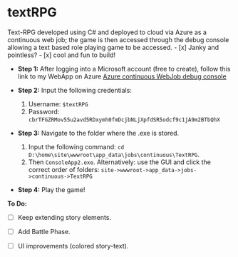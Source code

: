 # textRPG
Text-RPG developed using C# and deployed to cloud via Azure as a continuous web job;
the game is then accessed through the debug console allowing a text based role playing game to be accessed.
    - [x] Janky and pointless? 
    - [x] cool and fun to build!


- **Step 1:**
After logging into a Microsoft account (free to create), follow this link to my WebApp on Azure
[Azure continuous WebJob debug console](<https://textrpg.scm.azurewebsites.net/DebugConsole> "textRPG-->Azure continuous WebJob.")




- **Step 2:**
Input the following credentials:
  1. Username: `$textRPG`
  2. Password: `cbrTFGZRMov55u2avd5RDxymh0fmDcjbNLjXpfdSR5odcf9c1jA9m2BTbQhX`
- **Step 3:**
Navigate to the folder where the .exe is stored.
  1. Input the following command: `cd D:\home\site\wwwroot\app_data\jobs\continuous\TextRPG`.
  2. Then `ConsoleApp2.exe`.
Alternatively: use the GUI and click the correct order of folders: `site->wwwroot->app_data->jobs->continuous->TextRPG`

- **Step 4:**
Play the game!



**To Do:**
- [ ] Keep extending story elements.
- [ ] Add Battle Phase.
- [ ] UI improvements (colored story-text).






